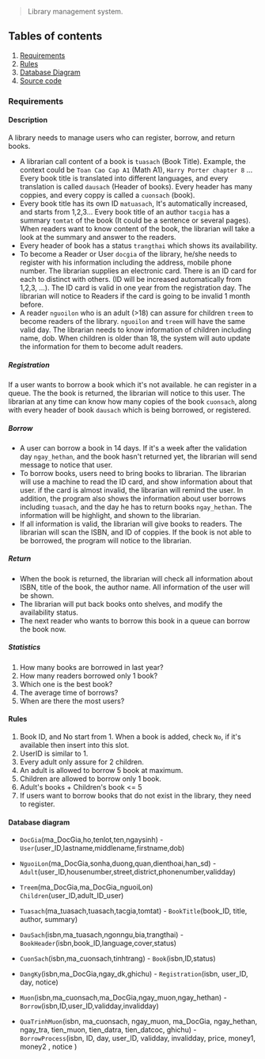 >Library management system.

## Tables of contents
1. [Requirements](#requirements)
2. [Rules](#rules)
3. [Database Diagram](database-diagram)
4. [Source code](#source-code)


### Requirements
#### Description
A library needs to manage users who can register, borrow, and return books.
* A librarian call content of a book is `tuasach` (Book Title). Example, the context could be `Toan Cao Cap A1` (Math A1), `Harry Porter chapter 8` ... Every book title is translated into different languages, and every translation is called `dausach` (Header of books). Every header has many coppies, and every coppy is called a `cuonsach` (book).
* Every book title has its own ID `matuasach`, It's automatically increased, and starts from 1,2,3... Every book title of an author `tacgia` has a summary `tomtat` of the book (It could be a sentence or several pages). When readers want to know content of the book, the librarian will take a look at the summary and answer to the readers.
* Every header of book has a status `trangthai` which shows its availability.
* To become a Reader or User `docgia` of the library, he/she needs to register with his information including the address, mobile phone number. The librarian supplies an electronic card. There is an ID card for each to distinct with others. (ID will be increased automatically from 1,2,3, ...). The ID card is valid in one year from the registration day. The librarian will notice to Readers if the card is going to be invalid 1 month before. 
* A reader `nguoilon` who is an adult (>18) can assure for children `treem` to become readers of the library. `nguoilon` and `treem` will have the same valid day. The librarian needs to know information of children including name, dob. When children is older than 18, the system will auto update the information for them to become adult readers.

##### Registration
If a user wants to borrow a book which it's not available. he can register in a queue. The the book is returned, the librarian will notice to this user. The librarian at any time can know how many copies of the book `cuonsach`, along with every header of book `dausach` which is being borrowed, or registered.

##### Borrow
* A user can borrow a book in 14 days. If it's a week after the validation day `ngay_hethan`, and the book hasn't returned yet, the librarian will send message to notice that user.
* To borrow books, users need to bring books to librarian. The librarian will use a machine to read the ID card, and show information about that user. if the card is almost invalid, the librarian will remind the user. In addition, the program also shows the information about user borrows including `tuasach`, and the day he has to return books `ngay_hethan`. The information will be highlight, and shown to the librarian.
* If all information is valid, the librarian will give books to readers. The librarian will scan the ISBN, and ID of coppies. If the book is not able to be borrowed, the program will notice to the librarian.

##### Return
* When the book is returned, the librarian will check all information about ISBN, title of the book, the author name. All information of the user will be shown. 
* The librarian will put back books onto shelves, and modify the availability status.
* The next reader who wants to borrow this book in a queue can borrow the book now.

##### Statistics
1. How many books are borrowed in last year?
2. How many readers borrowed only 1 book?
3. Which one is the best book?
4. The average time of borrows?
5. When are there the most users?

#### Rules
1. Book ID, and No start from 1. When a book is added, check `No`, if it's available then insert into this slot.
2. UserID is similar to 1.
3. Every adult only assure for 2 children.
4. An adult is allowed to borrow 5 book at maximum.
5. Children are allowed to borrow only 1 book.
6. Adult's books + Children's book <= 5
7. If users want to borrow books that do not exist in the library, they need to register.

#### Database diagram
* `DocGia`(ma_DocGia,ho,tenlot,ten,ngaysinh) - `User`(user_ID,lastname,middlename,firstname,dob)

* `NguoiLon`(ma_DocGia,sonha,duong,quan,dienthoai,han_sd) - `Adult`(user_ID,housenumber,street,district,phonenumber,validday)

* `Treem`(ma_DocGia,ma_DocGia_nguoiLon) `Children`(user_ID,adult_ID_user)

* `Tuasach`(ma_tuasach,tuasach,tacgia,tomtat) - `BookTitle`(book_ID, title, author, summary)

* `DauSach`(isbn,ma_tuasach,ngonngu,bia,trangthai) - `BookHeader`(isbn,book_ID,language,cover,status)

* `CuonSach`(isbn,ma_cuonsach,tinhtrang) - `Book`(isbn,ID,status)

* `DangKy`(isbn,ma_DocGia,ngay_dk,ghichu) - `Registration`(isbn, user_ID, day, notice)

* `Muon`(isbn,ma_cuonsach,ma_DocGia,ngay_muon,ngay_hethan) - `Borrow`(isbn,ID,user_ID,validday,invalidday)

* `QuaTrinhMuon`(isbn, ma_cuonsach, ngay_muon, ma_DocGia, ngay_hethan, ngay_tra, tien_muon, tien_datra, tien_datcoc, ghichu) - `BorrowProcess`(isbn, ID, day, user_ID, validday, invalidday, price, money1, money2 , notice )

